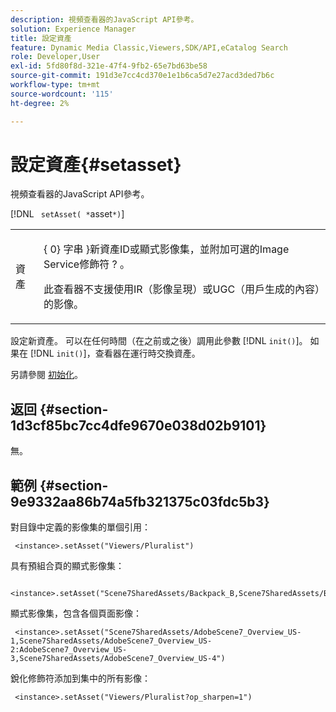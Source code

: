 ```yaml
---
description: 視頻查看器的JavaScript API參考。
solution: Experience Manager
title: 設定資產
feature: Dynamic Media Classic,Viewers,SDK/API,eCatalog Search
role: Developer,User
exl-id: 5fd80f8d-321e-47f4-9fb2-65e7bd63be58
source-git-commit: 191d3e7cc4cd370e1e1b6ca5d7e27acd3ded7b6c
workflow-type: tm+mt
source-wordcount: '115'
ht-degree: 2%

---
```


# 設定資產{#setasset}

視頻查看器的JavaScript API參考。

[!DNL ` setAsset( *`asset`*)`]

<table id="table_896DFF34A68A403DB93A6D597461A573"> 
 <tbody> 
  <tr> 
   <td colname="col1"> <p> <span class="codeph"> <span class="varname"> 資產 </span> </span> </p> </td> 
   <td colname="col2"> <p>{ 0} <span class="codeph"> 字串 </span>}新資產ID或顯式影像集，並附加可選的Image Service修飾符 <span class="codeph"> ? </span>。 </p> <p> 此查看器不支援使用IR（影像呈現）或UGC（用戶生成的內容）的影像。 </p> </td> 
  </tr> 
 </tbody> 
</table>

設定新資產。 可以在任何時間（在之前或之後）調用此參數 [!DNL `init()`]。 如果在 [!DNL `init()`]，查看器在運行時交換資產。

另請參閱 [初始化](../../../c-html5-s7-aem-asset-viewers/c-html5-20-ecatalog-viewer-about/c-html5-20-ecatalog-viewer-javascriptapiref/r-html5-ecatalog-viewer-20-javascriptapiref-init.md#reference-aee94dd92a28410784f7a1792e28683b)。

## 返回 {#section-1d3cf85bc7cc4dfe9670e038d02b9101}

無。

## 範例 {#section-9e9332aa86b74a5fb321375c03fdc5b3}

對目錄中定義的影像集的單個引用：

```
 <instance>.setAsset("Viewers/Pluralist")
```

具有預組合頁的顯式影像集：

```
 <instance>.setAsset("Scene7SharedAssets/Backpack_B,Scene7SharedAssets/Backpack_C,Scene7SharedAssets/Backpack_H,Scene7SharedAssets/Backpack_J")
```

顯式影像集，包含各個頁面影像：

```
 <instance>.setAsset("Scene7SharedAssets/AdobeScene7_Overview_US-1,Scene7SharedAssets/AdobeScene7_Overview_US-2:AdobeScene7_Overview_US-3,Scene7SharedAssets/AdobeScene7_Overview_US-4")
```

銳化修飾符添加到集中的所有影像：

```
 <instance>.setAsset("Viewers/Pluralist?op_sharpen=1")
```
